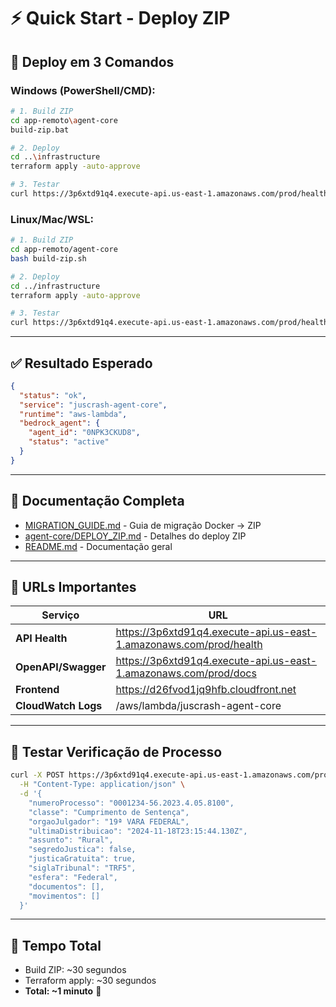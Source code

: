 # ⚡ Quick Start - Deploy ZIP

## 🚀 Deploy em 3 Comandos

### Windows (PowerShell/CMD):
```bash
# 1. Build ZIP
cd app-remoto\agent-core
build-zip.bat

# 2. Deploy
cd ..\infrastructure
terraform apply -auto-approve

# 3. Testar
curl https://3p6xtd91q4.execute-api.us-east-1.amazonaws.com/prod/health
```

### Linux/Mac/WSL:
```bash
# 1. Build ZIP
cd app-remoto/agent-core
bash build-zip.sh

# 2. Deploy
cd ../infrastructure
terraform apply -auto-approve

# 3. Testar
curl https://3p6xtd91q4.execute-api.us-east-1.amazonaws.com/prod/health
```

---

## ✅ Resultado Esperado

```json
{
  "status": "ok",
  "service": "juscrash-agent-core",
  "runtime": "aws-lambda",
  "bedrock_agent": {
    "agent_id": "0NPK3CKUD8",
    "status": "active"
  }
}
```

---

## 📖 Documentação Completa

- [MIGRATION_GUIDE.md](MIGRATION_GUIDE.md) - Guia de migração Docker → ZIP
- [agent-core/DEPLOY_ZIP.md](agent-core/DEPLOY_ZIP.md) - Detalhes do deploy ZIP
- [README.md](README.md) - Documentação geral

---

## 🔗 URLs Importantes

| Serviço | URL |
|---------|-----|
| **API Health** | https://3p6xtd91q4.execute-api.us-east-1.amazonaws.com/prod/health |
| **OpenAPI/Swagger** | https://3p6xtd91q4.execute-api.us-east-1.amazonaws.com/prod/docs |
| **Frontend** | https://d26fvod1jq9hfb.cloudfront.net |
| **CloudWatch Logs** | /aws/lambda/juscrash-agent-core |

---

## 🧪 Testar Verificação de Processo

```bash
curl -X POST https://3p6xtd91q4.execute-api.us-east-1.amazonaws.com/prod/api/v1/verificar \
  -H "Content-Type: application/json" \
  -d '{
    "numeroProcesso": "0001234-56.2023.4.05.8100",
    "classe": "Cumprimento de Sentença",
    "orgaoJulgador": "19ª VARA FEDERAL",
    "ultimaDistribuicao": "2024-11-18T23:15:44.130Z",
    "assunto": "Rural",
    "segredoJustica": false,
    "justicaGratuita": true,
    "siglaTribunal": "TRF5",
    "esfera": "Federal",
    "documentos": [],
    "movimentos": []
  }'
```

---

## 🎯 Tempo Total

- Build ZIP: ~30 segundos
- Terraform apply: ~30 segundos
- **Total: ~1 minuto** 🚀
